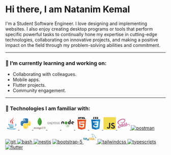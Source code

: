 
# Hi there, I am **Natanim Kemal**

<p align="left">I'm a Student Software Engineer. I love designing and implementing websites. I also enjoy creating desktop programs or tools that
perform specific powerful tasks to continually hone my expertise in cutting-edge technologies, collaborating on innovative projects, and making a positive impact on the field through my problem-solving abilities and commitment.</p>


---
<h3 align="left">🔭 I’m currently learning and working on:</h3>

- Collaborating with colleagues.
- Mobile apps.
- Flutter projects.
- Community engagement.

---
<h3 align="left">💼 Technologies I am familiar with:</h3>

<!--Java--> <a href="https://www.java.com" target="_blank" rel="noreferrer"> <img  src="https://raw.githubusercontent.com/devicons/devicon/master/icons/java/java-original.svg" alt="java" width="40" height="40"/> </a>
<!--Python--> <a href="https://www.python.org" target="_blank" rel="noreferrer"> <img  src="https://raw.githubusercontent.com/devicons/devicon/master/icons/python/python-original.svg" alt="python" width="40" height="40"/> </a>
<!--Mongo--> <a href="https://www.mongodb.com/" target="_blank" rel="noreferrer"> <img  src="https://raw.githubusercontent.com/devicons/devicon/master/icons/mongodb/mongodb-original-wordmark.svg" alt="mongodb" width="40" height="40"/> </a>
<!--Express--> <a href="https://expressjs.com" target="_blank" rel="noreferrer"> <img  src="https://raw.githubusercontent.com/devicons/devicon/master/icons/express/express-original-wordmark.svg" alt="express" width="40" height="40"/> </a>
<!--Node.js--> <a href="https://nodejs.org" target="_blank" rel="noreferrer"> <img  src="https://raw.githubusercontent.com/devicons/devicon/master/icons/nodejs/nodejs-original-wordmark.svg" alt="nodejs" width="40" height="40"/> </a> 
<!--Html--> <a href="https://www.w3.org/html/" target="_blank" rel="noreferrer"> <img  src="https://raw.githubusercontent.com/devicons/devicon/master/icons/html5/html5-original-wordmark.svg" alt="html5" width="40" height="40"/> </a>
<!--Css--> <a href="https://www.w3schools.com/css/" target="_blank" rel="noreferrer"> <img  src="https://raw.githubusercontent.com/devicons/devicon/master/icons/css3/css3-original-wordmark.svg" alt="css3" width="40" height="40"/> </a>
<!--JS--> <a href="https://developer.mozilla.org/en-US/docs/Web/JavaScript" target="_blank" rel="noreferrer"> <img  src="https://raw.githubusercontent.com/devicons/devicon/master/icons/javascript/javascript-original.svg" alt="javascript" width="40" height="40"/> </a>
<!--Sass--> <a href="https://sass-lang.com" target="_blank" rel="noreferrer"> <img  src="https://raw.githubusercontent.com/devicons/devicon/master/icons/sass/sass-original.svg" alt="sass" width="40" height="40"/> </a>
<!--Postman--> <a href="https://postman.com" target="_blank" rel="noreferrer"> <img  src="https://www.vectorlogo.zone/logos/getpostman/getpostman-icon.svg" alt="postman" width="40" height="40"/> </a>
<!--Git--> <a href="https://git-scm.com/" target="_blank" rel="noreferrer"> <img  src="https://www.vectorlogo.zone/logos/git-scm/git-scm-icon.svg" alt="git" width="40" height="40"/> </a>
<!--Bash--> <a href="https://www.gnu.org/software/bash/" target="_blank" rel="noreferrer"> <img  src="https://www.vectorlogo.zone/logos/gnu_bash/gnu_bash-icon.svg" alt="bash" width="40" height="40"/> </a>
<!--Nest.js--> <a href="https://nestjs.com"> <img  src="https://d33wubrfki0l68.cloudfront.net/e937e774cbbe23635999615ad5d7732decad182a/26072/logo-small.ede75a6b.svg" alt="nestjs" width="40" height="40"></a>
<!--Bootstrap--> <a href="https://getbootstrap.com"> <img  src="https://cdn.worldvectorlogo.com/logos/bootstrap-4.svg" alt="bootstrap-5" width="40" height="40"/> </a>
<!--MySQL--> <a href="https://www.mysql.com/" target="_blank" rel="noreferrer"> <img  src="https://raw.githubusercontent.com/devicons/devicon/master/icons/mysql/mysql-original-wordmark.svg" alt="mysql" width="40" height="40"/> </a>
<!--Tailwind--> <a href="https://tailwindcss.org"> <img  src="https://tailwindcss.com/_next/static/media/tailwindcss-mark.3c5441fc7a190fb1800d4a5c7f07ba4b1345a9c8.svg" alt="tailwindcss" width="40" height="40"/> </a>
<!--TypeScript--> <a href="https://typescriptlang.org"> <img  src="https://upload.wikimedia.org/wikipedia/commons/thumb/4/4c/Typescript_logo_2020.svg/1200px-Typescript_logo_2020.svg.png" alt="typescripts" width="40" height="40"/> </a> 
<!--Flutter--> <a href="https://flutter.dev" target="_blank" rel="noreferrer"> <img  src="https://www.vectorlogo.zone/logos/flutterio/flutterio-icon.svg" alt="flutter" width="40" height="40"/> </a> </p>

